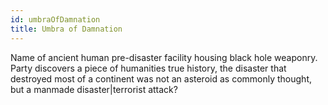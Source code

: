 ```yaml
---
id: umbraOfDamnation
title: Umbra of Damnation
---
```


Name of ancient human pre-disaster facility housing black hole weaponry. Party discovers a piece of humanities true history, the disaster that destroyed most of a continent was not an asteroid as commonly thought, but a manmade disaster|terrorist attack?
